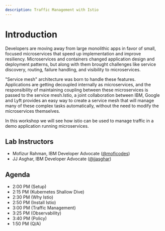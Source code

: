 ```yaml
---
description: Traffic Management with Istio
---
```


# Introduction

Developers are moving away from large monolithic apps in favor of small, focused microservices that speed up implementation and improve resiliency. Microservices and containers changed application design and deployment patterns, but along with them brought challenges like service discovery, routing, failure handling, and visibility to microservices.  
  
"Service mesh" architecture was born to handle these features. Applications are getting decoupled internally as microservices, and the responsibility of maintaining coupling between these microservices is passed to the service mesh.Istio, a joint collaboration between IBM, Google and Lyft provides an easy way to create a service mesh that will manage many of these complex tasks automatically, without the need to modify the microservices themselves.  
  
In this workshop we will see how istio can be used to manage traffic in a demo application running microservices.

## Lab Instructors

* Mofizur Rahman, IBM Developer Advocate \([@moficodes](https://twitter.com/moficodes)\)
* JJ Asghar, IBM Developer Advocate \([@jjasghar](https://twitter.com/jjasghar)\)

## Agenda

* 2:00 PM \(Setup\)
* 2:15 PM \(Kubernetes Shallow Dive\)
* 2:30 PM \(Why Istio\)
* 2:50 PM \(Install Istio\)
* 3:00 PM \(Traffic Management\)
* 3:25 PM \(Observability\)
* 3:40 PM \(Policy\)
* 1:50 PM \(Q/A\)


